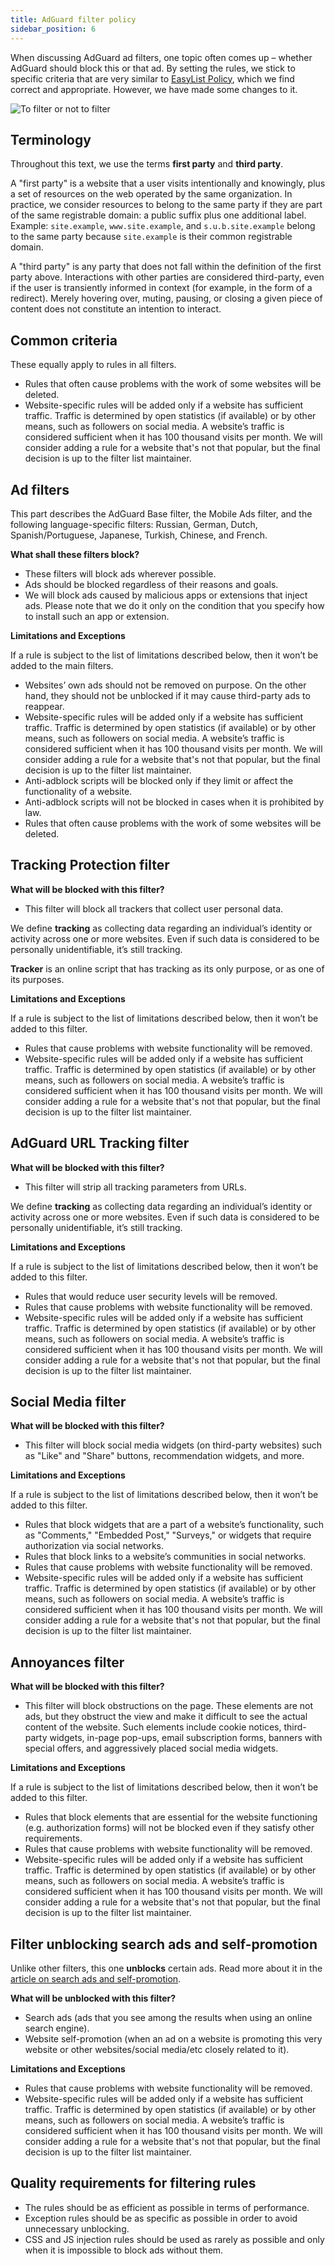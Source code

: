 ```yaml
---
title: AdGuard filter policy
sidebar_position: 6
---
```


When discussing AdGuard ad filters, one topic often comes up – whether AdGuard should block this or that ad. By setting the rules, we stick to specific criteria that are very similar to [EasyList Policy](https://easylist.to/pages/policy.html), which we find correct and appropriate. However, we have made some changes to it.

![To filter or not to filter](https://cdn.adtidy.org/public/Adguard/Common/page_filtering.png)

## Terminology

Throughout this text, we use the terms **first party** and **third party**.

A "first party" is a website that a user visits intentionally and knowingly, plus a set of resources on the web operated by the same organization. In practice, we consider resources to belong to the same party if they are part of the same registrable domain: a public suffix plus one additional label. Example: `site.example`, `www.site.example`, and `s.u.b.site.example` belong to the same party because `site.example` is their common registrable domain.

A "third party" is any party that does not fall within the definition of the first party above. Interactions with other parties are considered third-party, even if the user is transiently informed in context (for example, in the form of a redirect). Merely hovering over, muting, pausing, or closing a given piece of content does not constitute an intention to interact.

## Common criteria

These equally apply to rules in all filters.

- Rules that often cause problems with the work of some websites will be deleted.
- Website-specific rules will be added only if a website has sufficient traffic. Traffic is determined by open statistics (if available) or by other means, such as followers on social media. A website’s traffic is considered sufficient when it has 100 thousand visits per month. We will consider adding a rule for a website that's not that popular, but the final decision is up to the filter list maintainer.

## Ad filters

This part describes the AdGuard Base filter, the Mobile Ads filter, and the following language-specific filters: Russian, German, Dutch, Spanish/Portuguese, Japanese, Turkish, Chinese, and French.

**What shall these filters block?**

- These filters will block ads wherever possible.
- Ads should be blocked regardless of their reasons and goals.
- We will block ads caused by malicious apps or extensions that inject ads. Please note that we do it only on the condition that you specify how to install such an app or extension.

**Limitations and Exceptions**

If a rule is subject to the list of limitations described below, then it won’t be added to the main filters.

- Websites’ own ads should not be removed on purpose. On the other hand, they should not be unblocked if it may cause third-party ads to reappear.
- Website-specific rules will be added only if a website has sufficient traffic. Traffic is determined by open statistics (if available) or by other means, such as followers on social media. A website’s traffic is considered sufficient when it has 100 thousand visits per month. We will consider adding a rule for a website that's not that popular, but the final decision is up to the filter list maintainer.
- Anti-adblock scripts will be blocked only if they limit or affect the functionality of a website.
- Anti-adblock scripts will not be blocked in cases when it is prohibited by law.
- Rules that often cause problems with the work of some websites will be deleted.

## Tracking Protection filter

**What will be blocked with this filter?**

- This filter will block all trackers that collect user personal data.

We define **tracking** as collecting data regarding an individual’s identity or activity across one or more websites. Even if such data is considered to be personally unidentifiable, it’s still tracking.

**Tracker** is an online script that has tracking as its only purpose, or as one of its purposes.

**Limitations and Exceptions**

If a rule is subject to the list of limitations described below, then it won’t be added to this filter.

- Rules that cause problems with website functionality will be removed.
- Website-specific rules will be added only if a website has sufficient traffic. Traffic is determined by open statistics (if available) or by other means, such as followers on social media. A website’s traffic is considered sufficient when it has 100 thousand visits per month. We will consider adding a rule for a website that's not that popular, but the final decision is up to the filter list maintainer.

## AdGuard URL Tracking filter

**What will be blocked with this filter?**

- This filter will strip all tracking parameters from URLs.

We define **tracking** as collecting data regarding an individual’s identity or activity across one or more websites. Even if such data is considered to be personally unidentifiable, it’s still tracking.

**Limitations and Exceptions**

If a rule is subject to the list of limitations described below, then it won’t be added to this filter.

- Rules that would reduce user security levels will be removed.
- Rules that cause problems with website functionality will be removed.
- Website-specific rules will be added only if a website has sufficient traffic. Traffic is determined by open statistics (if available) or by other means, such as followers on social media. A website’s traffic is considered sufficient when it has 100 thousand visits per month. We will consider adding a rule for a website that's not that popular, but the final decision is up to the filter list maintainer.

## Social Media filter

**What will be blocked with this filter?**

- This filter will block social media widgets (on third-party websites) such as "Like" and "Share" buttons, recommendation widgets, and more.

**Limitations and Exceptions**

If a rule is subject to the list of limitations described below, then it won’t be added to this filter.

- Rules that block widgets that are a part of a website’s functionality, such as "Comments," "Embedded Post," "Surveys," or widgets that require authorization via social networks.
- Rules that block links to a website’s communities in social networks.
- Rules that cause problems with website functionality will be removed.
- Website-specific rules will be added only if a website has sufficient traffic. Traffic is determined by open statistics (if available) or by other means, such as followers on social media. A website’s traffic is considered sufficient when it has 100 thousand visits per month. We will consider adding a rule for a website that's not that popular, but the final decision is up to the filter list maintainer.

## Annoyances filter

**What will be blocked with this filter?**

- This filter will block obstructions on the page. These elements are not ads, but they obstruct the view and make it difficult to see the actual content of the website. Such elements include cookie notices, third-party widgets, in-page pop-ups, email subscription forms, banners with special offers, and aggressively placed social media widgets.

**Limitations and Exceptions**

If a rule is subject to the list of limitations described below, then it won’t be added to this filter.

- Rules that block elements that are essential for the website functioning (e.g. authorization forms) will not be blocked even if they satisfy other requirements.
- Rules that cause problems with website functionality will be removed.
- Website-specific rules will be added only if a website has sufficient traffic. Traffic is determined by open statistics (if available) or by other means, such as followers on social media. A website’s traffic is considered sufficient when it has 100 thousand visits per month. We will consider adding a rule for a website that's not that popular, but the final decision is up to the filter list maintainer.

## Filter unblocking search ads and self-promotion

Unlike other filters, this one **unblocks** certain ads. Read more about it in the [article on search ads and self-promotion](../search-ads).

**What will be unblocked with this filter?**

- Search ads (ads that you see among the results when using an online search engine).
- Website self-promotion (when an ad on a website is promoting this very website or other websites/social media/etc closely related to it).

**Limitations and Exceptions**

- Rules that cause problems with website functionality will be removed.
- Website-specific rules will be added only if a website has sufficient traffic. Traffic is determined by open statistics (if available) or by other means, such as followers on social media. A website’s traffic is considered sufficient when it has 100 thousand visits per month. We will consider adding a rule for a website that's not that popular, but the final decision is up to the filter list maintainer.

## Quality requirements for filtering rules

- The rules should be as efficient as possible in terms of performance.
- Exception rules should be as specific as possible in order to avoid unnecessary unblocking.
- CSS and JS injection rules should be used as rarely as possible and only when it is impossible to block ads without them.